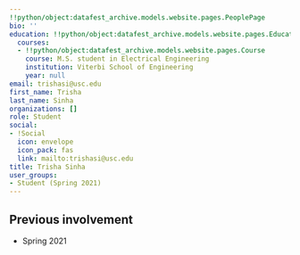 ```yaml
---
!!python/object:datafest_archive.models.website.pages.PeoplePage
bio: ''
education: !!python/object:datafest_archive.models.website.pages.Education
  courses:
  - !!python/object:datafest_archive.models.website.pages.Course
    course: M.S. student in Electrical Engineering
    institution: Viterbi School of Engineering
    year: null
email: trishasi@usc.edu
first_name: Trisha
last_name: Sinha
organizations: []
role: Student
social:
- !Social
  icon: envelope
  icon_pack: fas
  link: mailto:trishasi@usc.edu
title: Trisha Sinha
user_groups:
- Student (Spring 2021)
---
```



## Previous involvement

* Spring 2021

